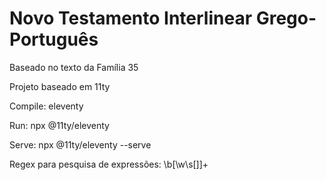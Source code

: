# Novo Testamento Interlinear Grego-Português 

Baseado no texto da Família 35

Projeto baseado em 11ty

Compile: eleventy

Run: npx @11ty/eleventy

Serve: npx @11ty/eleventy --serve 

Regex para pesquisa de expressões: 
\b[\w\s\[\]]+
